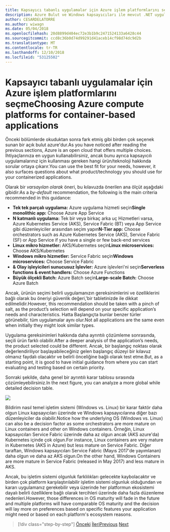 ```yaml
---
title: Kapsayıcı tabanlı uygulamalar için Azure işlem platformlarını seçme
description: Azure Bulut ve Windows kapsayıcıları ile mevcut .NET uygulamalarını modernleştirme | Kapsayıcı tabanlı uygulamalar için Azure işlem platformlarını seçme
author: CESARDELATORRE
ms.author: wiwagn
ms.date: 05/04/2018
ms.openlocfilehash: 20d8899d404ec72e3b1b9c2471524133a6428c44
ms.sourcegitcommit: ccd8c36b0d74d99291d41aceb14cf98d74dc9d2b
ms.translationtype: MT
ms.contentlocale: tr-TR
ms.lasthandoff: 12/10/2018
ms.locfileid: "53125502"
---
```

# <a name="choosing-azure-compute-platforms-for-container-based-applications"></a><span data-ttu-id="6f70f-103">Kapsayıcı tabanlı uygulamalar için Azure işlem platformlarını seçme</span><span class="sxs-lookup"><span data-stu-id="6f70f-103">Choosing Azure compute platforms for container-based applications</span></span>

<span data-ttu-id="6f70f-104">Önceki bölümlerde okuduktan sonra fark etmiş gibi birden çok seçenek sunan bir açık bulut azure'dur.</span><span class="sxs-lookup"><span data-stu-id="6f70f-104">As you have noticed after reading the previous sections, Azure is an open cloud that offers multiple choices.</span></span> <span data-ttu-id="6f70f-105">İhtiyaçlarınıza en uygun kullanabilirsiniz, ancak bunu ayrıca kapsayıcılı uygulamalarınız için kullanması gereken hangi ürün/teknoloji hakkında sorular ortaya çıkarır.</span><span class="sxs-lookup"><span data-stu-id="6f70f-105">You can use the best fit for your needs, however, it also surfaces questions about what product/technology you should use for your containerized applications.</span></span>

<span data-ttu-id="6f70f-106">Olarak bir *varsayılan olarak* öneri, bu kılavuzda önerilen ana ölçüt aşağıdaki gibidir:</span><span class="sxs-lookup"><span data-stu-id="6f70f-106">As a *by-default* recommendation, the following is the main criteria recommended in this guidance:</span></span>

  - <span data-ttu-id="6f70f-107">**Tek tek parçalı uygulama:** Azure uygulama hizmeti seçin</span><span class="sxs-lookup"><span data-stu-id="6f70f-107">**Single monolithic app:** Choose Azure App Service</span></span>
  - <span data-ttu-id="6f70f-108">**N katmanlı uygulama:** Tek bir veya birkaç arka uç Hizmetleri varsa, Azure Kubernetes Service (AKS), Service Fabric (BT) veya App Service gibi düzenleyiciler arasından seçim yapın</span><span class="sxs-lookup"><span data-stu-id="6f70f-108">**N-Tier app:** Choose orchestrators such as Azure Kubernetes Service (AKS), Service Fabric (SF) or App Service if you have a single or few back-end services</span></span>
  - <span data-ttu-id="6f70f-109">**Linux mikro hizmetler:** AKS/Kubernetes seçin</span><span class="sxs-lookup"><span data-stu-id="6f70f-109">**Linux microservices:** Choose AKS/Kubernetes</span></span>
  - <span data-ttu-id="6f70f-110">**Windows mikro hizmetler:** Service Fabric seçin</span><span class="sxs-lookup"><span data-stu-id="6f70f-110">**Windows microservices:** Choose Service Fabric</span></span>
  - <span data-ttu-id="6f70f-111">**& Olay işleyicileri sunucusuz İşlevler:** Azure işlevleri'ni seçin</span><span class="sxs-lookup"><span data-stu-id="6f70f-111">**Serverless functions & event handlers:** Choose Azure Functions</span></span>
  - <span data-ttu-id="6f70f-112">**Büyük ölçekli Batch:** Azure Batch seçin</span><span class="sxs-lookup"><span data-stu-id="6f70f-112">**Large-scale Batch:** Choose Azure Batch</span></span>

<span data-ttu-id="6f70f-113">Ancak, ürünün seçimi belirli uygulamanızın gereksinimlerini ve özelliklerini bağlı olarak bu öneriyi güvenlik değeri,'bir tabletinizde ile dikkat edilmelidir.</span><span class="sxs-lookup"><span data-stu-id="6f70f-113">However, this recommendation should be taken with a pinch of salt, as the product’s selection will depend on your specific application’s needs and characteristics.</span></span> <span data-ttu-id="6f70f-114">Hatta Başlangıçta bunlar benzer türler görünebilir, tüm uygulamalar aynı olur.</span><span class="sxs-lookup"><span data-stu-id="6f70f-114">Not all applications are the same even when initially they might look similar types.</span></span>

<span data-ttu-id="6f70f-115">Uygulama gereksinimleri hakkında daha ayrıntılı çözümleme sonrasında, seçili ürün farklı olabilir.</span><span class="sxs-lookup"><span data-stu-id="6f70f-115">After a deeper analysis of the application’s needs, the product selected could be different.</span></span> <span data-ttu-id="6f70f-116">Ancak, bir başlangıç noktası olarak değerlendiriliyor başlayabileceğiniz gelen başlangıç düzeyi bir kılavuz olmanız faydalı olacaktır ve belirli önceliğine bağlı olarak test etme.</span><span class="sxs-lookup"><span data-stu-id="6f70f-116">But, as a starting point, it is good to have initial guidance from where you can start evaluating and testing based on certain priority.</span></span>

<span data-ttu-id="6f70f-117">Sonraki şekilde, daha genel bir ayrıntılı karar tablosu sırasında çözümleyebilirsiniz.</span><span class="sxs-lookup"><span data-stu-id="6f70f-117">In the next figure, you can analyze a more global while detailed decision table.</span></span>

![](./media/image8.5.png)

<span data-ttu-id="6f70f-118">Bildirim nasıl temel işletim sistemi (Windows vs. Linux) bir karar faktör daha olgun Linux kapsayıcıları üzerinde ve Windows kapsayıcılarına diğer bazı düzenleyiciler da olabilir.</span><span class="sxs-lookup"><span data-stu-id="6f70f-118">Notice how the underlying OS (Windows vs. Linux) can also be a decision factor as some orchestrators are more mature on Linux containers and other on Windows containers.</span></span> <span data-ttu-id="6f70f-119">Örneğin, Linux kapsayıcıları Service Fabric üzerinde daha az olgun ancak (AKS azure'da) Kubernetes içinde çok olgun.</span><span class="sxs-lookup"><span data-stu-id="6f70f-119">For instance, Linux containers are very mature in Kubernetes (AKS in Azure) but less mature on Service Fabric.</span></span> <span data-ttu-id="6f70f-120">Diğer taraftan, Windows kapsayıcıları Service Fabric (Mayıs 2017'de yayımlanan) daha olgun ve daha az AKS olgun.</span><span class="sxs-lookup"><span data-stu-id="6f70f-120">On the other hand, Windows Containers are more mature in Service Fabric (released in May 2017) and less mature in AKS.</span></span>

<span data-ttu-id="6f70f-121">Ancak, bu işletim sistemi olgunluk farklılıkları gelecekte kaybolacaktır ve birden çok platform karşılaştırılabilir işletim sistemi olgunluk olduğundan ve kararı uygulamanız gerekebilir veya üzerinde her platformun ekosistemi dayalı belirli özelliklere bağlı olarak tercihleri üzerinde daha fazla düzenleme nedenleri.</span><span class="sxs-lookup"><span data-stu-id="6f70f-121">However, those differences in OS maturity will fade in the future and multiple platforms will have comparable OS maturity and the decision will lay more on preferences based on specific features your application might need or based on each platform's ecosystem reasons.</span></span>

>[!div class="step-by-step"]
><span data-ttu-id="6f70f-122">[Önceki](when-to-deploy-windows-containers-to-azure-container-service-kubernetes.md)
>[İleri](build-resilient-services-ready-for-the-cloud-embrace-transient-failures-in-the-cloud.md)</span><span class="sxs-lookup"><span data-stu-id="6f70f-122">[Previous](when-to-deploy-windows-containers-to-azure-container-service-kubernetes.md)
[Next](build-resilient-services-ready-for-the-cloud-embrace-transient-failures-in-the-cloud.md)</span></span>